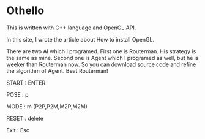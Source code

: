 Othello
=======
This is written with C++ language and OpenGL API.

In <a ref="http://keiorogiken.wordpress.com/2013/02/10/startopengl/" target="_blank" >this site</a>, I wrote the article about How to install OpenGL.

There are two AI which I programed.
First one is Routerman. His strategy is the same as mine.
Second one is Agent which I programed as well, but he is weeker than Routerman now.
So you can download source code and refine the algorithm of Agent.
Beat Routerman!


START : ENTER

POSE  : p

MODE  : m (P2P,P2M,M2P,M2M)

RESET : delete

Exit  : Esc 

